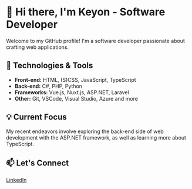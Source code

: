 # 👋 Hi there, I'm Keyon - Software Developer

Welcome to my GitHub profile! I'm a software developer passionate about crafting web applications.

## 🚀 Technologies & Tools

- **Front-end:** HTML, (S)CSS, JavaScript, TypeScript
- **Back-end:** C#, PHP, Python
- **Frameworks:** Vue.js, Nuxt.js, ASP.NET, Laravel
- **Other:** Git, VSCode, Visual Studio, Azure and more

## 💡 Current Focus

My recent endeavors involve exploring the back-end side of web development with the ASP.NET framework, as well as learning more about TypeScript.

## 📫 Let's Connect

[LinkedIn](https://www.linkedin.com/in/keyonvandenelzen)
